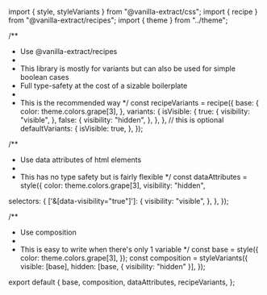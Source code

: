import { style, styleVariants } from "@vanilla-extract/css";
import { recipe } from "@vanilla-extract/recipes";
import { theme } from "../theme";

/**
 * Use @vanilla-extract/recipes
 *
 * This library is mostly for variants but can also be used for simple boolean cases
 * Full type-safety at the cost of a sizable boilerplate
 *
 * This is the recommended way
 */
const recipeVariants = recipe({
  base: {
    color: theme.colors.grape[3],
  },
  variants: {
    isVisible: {
      true: {
        visibility: "visible",
      },
      false: {
        visibility: "hidden",
      },
    },
  },
  // this is optional
  defaultVariants: {
    isVisible: true,
  },
});

/**
 * Use data attributes of html elements
 *
 * This has no type safety but is fairly flexible
 */
const dataAttributes = style({
  color: theme.colors.grape[3],
  visibility: "hidden",

  selectors: {
    ['&[data-visibility="true"]']: {
      visibility: "visible",
    },
  },
});

/**
 * Use composition
 *
 * This is easy to write when there's only 1 variable
 */
const base = style({
  color: theme.colors.grape[3],
});
const composition = styleVariants({
  visible: [base],
  hidden: [base, { visibility: "hidden" }],
});

export default {
  base,
  composition,
  dataAttributes,
  recipeVariants,
};
